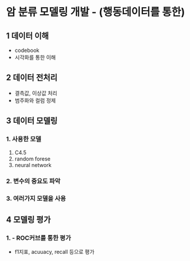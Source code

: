 # 암 분류 모델링 개발 - (행동데이터를 통한)


## 1 데이터 이해
  - codebook
  - 시각화를 통한 이해

## 2 데이터 전처리
  - 결측값, 이상값 처리
  - 범주화와 컬럼 정제

## 3 데이터 모델링
### 1. 사용한 모델
1. C4.5
2. random forese
3. neural network
### 2. 변수의 중요도 파악
### 3. 여러가지 모델을 사용
 
 
## 4 모델링 평가
### 1. - ROC커브를 통한 평가
  - f1지표, acuuacy, recall 등으로 평가
